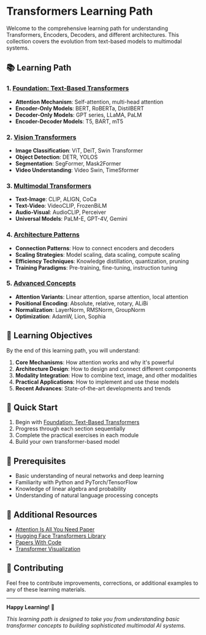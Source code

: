 # Transformers Learning Path

Welcome to the comprehensive learning path for understanding Transformers, Encoders, Decoders, and different architectures. This collection covers the evolution from text-based models to multimodal systems.

## 📚 Learning Path

### 1. [Foundation: Text-Based Transformers](./01-text-transformers/README.md)
- **Attention Mechanism**: Self-attention, multi-head attention
- **Encoder-Only Models**: BERT, RoBERTa, DistilBERT
- **Decoder-Only Models**: GPT series, LLaMA, PaLM
- **Encoder-Decoder Models**: T5, BART, mT5

### 2. [Vision Transformers](./02-vision-transformers/README.md)
- **Image Classification**: ViT, DeiT, Swin Transformer
- **Object Detection**: DETR, YOLOS
- **Segmentation**: SegFormer, Mask2Former
- **Video Understanding**: Video Swin, TimeSformer

### 3. [Multimodal Transformers](./03-multimodal-transformers/README.md)
- **Text-Image**: CLIP, ALIGN, CoCa
- **Text-Video**: VideoCLIP, FrozenBiLM
- **Audio-Visual**: AudioCLIP, Perceiver
- **Universal Models**: PaLM-E, GPT-4V, Gemini

### 4. [Architecture Patterns](./04-architecture-patterns/README.md)
- **Connection Patterns**: How to connect encoders and decoders
- **Scaling Strategies**: Model scaling, data scaling, compute scaling
- **Efficiency Techniques**: Knowledge distillation, quantization, pruning
- **Training Paradigms**: Pre-training, fine-tuning, instruction tuning

### 5. [Advanced Concepts](./05-advanced-concepts/README.md)
- **Attention Variants**: Linear attention, sparse attention, local attention
- **Positional Encoding**: Absolute, relative, rotary, ALiBi
- **Normalization**: LayerNorm, RMSNorm, GroupNorm
- **Optimization**: AdamW, Lion, Sophia

## 🎯 Learning Objectives

By the end of this learning path, you will understand:

1. **Core Mechanisms**: How attention works and why it's powerful
2. **Architecture Design**: How to design and connect different components
3. **Modality Integration**: How to combine text, image, and other modalities
4. **Practical Applications**: How to implement and use these models
5. **Recent Advances**: State-of-the-art developments and trends

## 🚀 Quick Start

1. Begin with [Foundation: Text-Based Transformers](./01-text-transformers/README.md)
2. Progress through each section sequentially
3. Complete the practical exercises in each module
4. Build your own transformer-based model

## 📖 Prerequisites

- Basic understanding of neural networks and deep learning
- Familiarity with Python and PyTorch/TensorFlow
- Knowledge of linear algebra and probability
- Understanding of natural language processing concepts

## 🔗 Additional Resources

- [Attention Is All You Need Paper](https://arxiv.org/abs/1706.03762)
- [Hugging Face Transformers Library](https://huggingface.co/docs/transformers)
- [Papers With Code](https://paperswithcode.com/task/transformer)
- [Transformer Visualization](http://jalammar.github.io/illustrated-transformer/)

## 📝 Contributing

Feel free to contribute improvements, corrections, or additional examples to any of these learning materials.

---

**Happy Learning! 🎉**

*This learning path is designed to take you from understanding basic transformer concepts to building sophisticated multimodal AI systems.*
